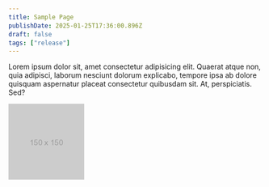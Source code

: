 ```yaml
---
title: Sample Page
publishDate: 2025-01-25T17:36:00.896Z
draft: false
tags: ["release"]
---
```


Lorem ipsum dolor sit, amet consectetur adipisicing elit. Quaerat atque non, quia adipisci, laborum nesciunt dolorum explicabo, tempore ipsa ab dolore quisquam aspernatur placeat consectetur quibusdam sit. At, perspiciatis. Sed?

![sample image](../../images/150.png)
